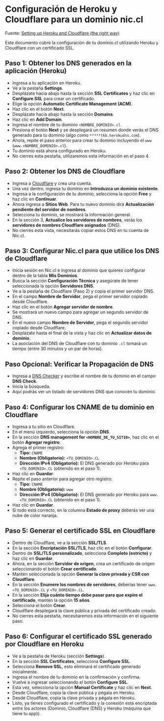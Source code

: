 # Configuración de Heroku y Cloudflare para un dominio nic.cl

Fuente: [Setting up Heroku and Cloudflare (the right way)](https://gist.github.com/mrispoli24/043684c7af2c5b5ac3b71cd46ac60972)

Este documento cubre la configuración de tu dominio.cl utilizando Heroku y Cloudflare con un certificado SSL. 

## Paso 1: Obtener los DNS generados en la aplicación (Heroku)

* Ingresa a tu aplicación en Heroku.
* Ve a la pestaña **Settings**.
* Desplázate hacia abajo hasta la sección **SSL Certificates** y haz clic en **Configure SSL** para crear un certificado.
* Elige la opción **Automatic Certificate Management (ACM)**.
* Haz clic en el botón **Next**.
* Desplázate hacia abajo hasta la sección **Domains**.
* Haz clic en **Add Domain**.
* Ingresa el nombre de tu dominio `<NOMBRE_DOMINIO>.cl`.
* Presiona el botón **Next** y se desplegará un resumen donde verás el DNS generado para tu dominio (algo como `*****tkb.herokudns.com`).
* Ahora, repite el paso anterior para crear tu dominio incluyendo el `www` (`www.<NOMBRE_DOMINIO>.cl`).
* Tu dominio está ahora configurado en Heroku.
* No cierres esta pestaña, utilizaremos esta información en el paso 4.

## Paso 2: Obtener los DNS de Cloudflare

* Ingresa a [Cloudflare](https://dash.cloudflare.com/sign-up) y crea una cuenta.
* Una vez dentro, ingresa tu dominio en **Introduzca un dominio existente**.
* Ingresa a la configuración de tu dominio, selecciona la opción **Free** y haz clic en **Continuar**.
* Ahora ingresa a **Sitios Web**. Para tu nuevo dominio dirá **Actualización pendiente del servidor de nombres**.
* Selecciona tu dominio, se mostrará la información general.
* En la sección 3, **Actualice los servidores de nombres**, verás los **servidores de nombres Cloudflare asignados** (DNS).
* No cierres esta vista, necesitarás copiar estos DNS en tu cuenta de Nic.cl.

## Paso 3: Configurar Nic.cl para que utilice los DNS de Cloudflare

* Inicia sesión en Nic.cl e ingresa al dominio que quieres configurar dentro de la tabla **Mis Dominios**.
* Busca la sección **Configuración Técnica** y asegúrate de tener seleccionada la opción **Servidores DNS**.
* Ve a la pestaña de Cloudflare (Paso 2) y copia el primer servidor DNS.
* En el campo **Nombre de Servidor**, pega el primer servidor copiado desde Cloudflare.
* Haz clic en el botón **Agregar servidor de nombre**.
* Se mostrará un nuevo campo para agregar un segundo servidor de DNS.
* En el nuevo campo **Nombre de Servidor**, pega el segundo servidor copiado desde Cloudflare.
* Desplázate hasta el final de la vista y haz clic en **Actualizar datos de dominio**.
* La asociación del DNS de Cloudflare con tu dominio `.cl` tomará un tiempo (entre 30 minutos y un par de horas).

## Paso Opcional: Verificar la Propagación de DNS

* Ingresa a [DNS Checker](https://dnschecker.org/#NS/) y escribe el nombre de tu dominio en el campo **DNS Check**.
* Inicia la búsqueda.
* Aquí podrás ver un listado de servidores DNS que conocen tu dominio.

## Paso 4: Configurar los CNAME de tu dominio en Cloudflare

* Ingresa a tu sitio en Cloudflare.
* En el menú izquierdo, selecciona la opción **DNS**.
* En la sección **DNS management for `<NOMBRE_DE_TU_SITIO>`**, haz clic en el botón **Agregar registro**.
* Agrega el primer registro:
  * **Tipo:** `CNAME`
  * **Nombre (Obligatorio):** `<TU_DOMINIO>.CL`
  * **Dirección IPv4 (Obligatorio):** El DNS generado por Heroku para `<TU_DOMINIO>.CL` (obtenido en el paso 1).
* Haz clic en **Guardar**.
* Repite el paso anterior para agregar otro registro:
  * **Tipo:** `CNAME`
  * **Nombre (Obligatorio):** `www`
  * **Dirección IPv4 (Obligatorio):** El DNS generado por Heroku para `www.<TU_DOMINIO>.CL` (obtenido en el paso 1).
* Haz clic en **Guardar**.
* Si todo está correcto, en la columna **Estado de proxy** deberás ver una nube de color naranja.

## Paso 5: Generar el certificado SSL en Cloudflare

* Dentro de Cloudflare, ve a la sección **SSL/TLS**.
* En la sección **Encriptación SSL/TLS**, haz clic en el botón **Configurar**.
* Dentro de **SSL/TLS personalizado**, selecciona **Completo (estricto)** y haz clic en **Guardar**.
* Ahora, en la sección **Servidor de origen**, crea un certificado de origen seleccionando el botón **Crear certificado**.
* Mantén seleccionada la opción **Generar la clave privada y CSR con Cloudflare**.
* En la sección **Enumere los nombres de servidores**, deberías tener `www.<TU_DOMINIO>.CL` y `<TU_DOMINIO>.CL`.
* En la sección **Elija cuánto tiempo debe pasar para que expire el certificado**, mantén la opción **15 años**.
* Selecciona el botón **Crear**.
* Cloudflare desplegará la clave pública y privada del certificado creado.
* No cierres esta pestaña, necesitaremos esta información en el siguiente paso.

## Paso 6: Configurar el certificado SSL generado por Cloudflare en Heroku

* Ve a la pestaña de Heroku (sección **Settings**).
* En la sección **SSL Certificates**, selecciona **Configure SSL**.
* Selecciona **Remove SSL**, esto eliminará el certificado generado inicialmente.
* Ingresa el nombre de tu dominio en la confirmación y confirma.
* Vuelve a ingresar seleccionando el botón **Configure SSL**.
* Esta vez, selecciona la opción **Manual Certificate** y haz clic en **Next**.
* Desde Cloudflare, copia la clave pública y pégala en Heroku.
* Desde Cloudflare, copia la clave privada y pégala en Heroku.
* Listo, ya tienes configurado el certificado y la conexión está encriptada entre los actores (Dominio, Cloudflare (DNS) y Heroku (máquina que tiene tu app)).
